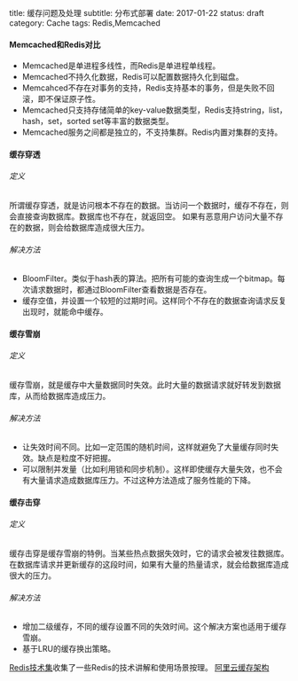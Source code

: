 title: 缓存问题及处理
subtitle: 分布式部署
date: 2017-01-22
status: draft
category: Cache
tags: Redis,Memcached

#### Memcached和Redis对比
- Memcached是单进程多线性，而Redis是单进程单线程。
- Memcached不持久化数据，Redis可以配置数据持久化到磁盘。
- Memcahced不存在对事务的支持，Redis支持基本的事务，但是失败不回滚，即不保证原子性。
- Memcached只支持存储简单的key-value数据类型，Redis支持string，list，hash，set，sorted set等丰富的数据类型。
- Memcached服务之间都是独立的，不支持集群。Redis内置对集群的支持。

#### 缓存穿透
###### *定义*
所谓缓存穿透，就是访问根本不存在的数据。当访问一个数据时，缓存不存在，则会直接查询数据库。数据库也不存在，就返回空。
如果有恶意用户访问大量不存在的数据，则会给数据库造成很大压力。
###### *解决方法*
- BloomFilter。类似于hash表的算法。把所有可能的查询生成一个bitmap。每次请求数据时，都通过BloomFilter查看数据是否存在。
- 缓存空值，并设置一个较短的过期时间。这样同个不存在的数据查询请求反复出现时，就能命中缓存。

#### 缓存雪崩
###### *定义*
缓存雪崩，就是缓存中大量数据同时失效。此时大量的数据请求就好转发到数据库，从而给数据库造成压力。
###### *解决方法*
- 让失效时间不同。比如一定范围的随机时间，这样就避免了大量缓存同时失效。缺点是粒度不好把握。
- 可以限制并发量（比如利用锁和同步机制）。这样即使缓存大量失效，也不会有大量请求造成数据库压力。不过这种方法造成了服务性能的下降。

#### 缓存击穿
###### *定义*
缓存击穿是缓存雪崩的特例。当某些热点数据失效时，它的请求会被发往数据库。在数据库请求并更新缓存的这段时间，如果有大量的热量请求，就会给数据库造成很大的压力。
###### *解决方法*
- 增加二级缓存，不同的缓存设置不同的失效时间。这个解决方案也适用于缓存雪崩。
- 基于LRU的缓存换出策略。

[Redis技术集](https://zhuanlan.zhihu.com/p/28073983)收集了一些Redis的技术讲解和使用场景按理。
[阿里云缓存架构](https://yq.aliyun.com/articles/290865)